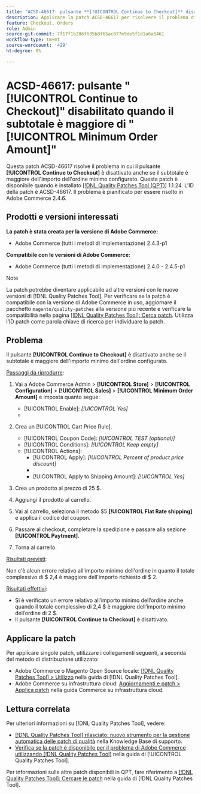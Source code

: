 ```yaml
---
title: "ACSD-46617: pulsante **[!UICONTROL Continue to Checkout]** disattivato quando il subtotale è maggiore dell'importo minimo dell'ordine configurato"
description: Applicare la patch ACSD-46617 per risolvere il problema di Adobe Commerce in cui il pulsante **[!UICONTROL Continue to Checkout]** è disattivato anche se il subtotale è maggiore dell'importo dell'ordine minimo configurato.
feature: Checkout, Orders
role: Admin
source-git-commit: 7f17f1b286f635b8f65ac877e9de5f1d1a6a6461
workflow-type: tm+mt
source-wordcount: '429'
ht-degree: 0%

---
```


# ACSD-46617: pulsante &quot;[!UICONTROL Continue to Checkout]&quot; disabilitato quando il subtotale è maggiore di &quot;[!UICONTROL Minimum Order Amount]&quot;

Questa patch ACSD-46617 risolve il problema in cui il pulsante **[!UICONTROL Continue to Checkout]** è disattivato anche se il subtotale è maggiore dell&#39;importo dell&#39;ordine minimo configurato. Questa patch è disponibile quando è installato [[!DNL Quality Patches Tool (QPT)]](https://experienceleague.adobe.com/en/docs/commerce-knowledge-base/kb/announcements/commerce-announcements/magento-quality-patches-released-new-tool-to-self-serve-quality-patches) 1.1.24. L’ID della patch è ACSD-46617. Il problema è pianificato per essere risolto in Adobe Commerce 2.4.6.

## Prodotti e versioni interessati

**La patch è stata creata per la versione di Adobe Commerce:**

* Adobe Commerce (tutti i metodi di implementazione) 2.4.3-p1

**Compatibile con le versioni di Adobe Commerce:**

* Adobe Commerce (tutti i metodi di implementazione) 2.4.0 - 2.4.5-p1

>[!NOTE]
>
>La patch potrebbe diventare applicabile ad altre versioni con le nuove versioni di [!DNL Quality Patches Tool]. Per verificare se la patch è compatibile con la versione di Adobe Commerce in uso, aggiornare il pacchetto `magento/quality-patches` alla versione più recente e verificare la compatibilità nella pagina [[!DNL Quality Patches Tool]: Cerca patch](https://experienceleague.adobe.com/tools/commerce-quality-patches/index.html). Utilizza l’ID patch come parola chiave di ricerca per individuare la patch.

## Problema

Il pulsante **[!UICONTROL Continue to Checkout]** è disattivato anche se il subtotale è maggiore dell&#39;importo minimo dell&#39;ordine configurato.

<u>Passaggi da riprodurre</u>:

1. Vai a Adobe Commerce Admin > **[!UICONTROL Store]** > **[!UICONTROL Configuration]** > **[!UICONTROL Sales]** > **[!UICONTROL Minimum Order Amount]** e imposta quanto segue:
   * [!UICONTROL Enable]: *[!UICONTROL Yes]*
   * 
     [!UICONTROL Minimum Amount]: *2*

1. Crea un [!UICONTROL Cart Price Rule].
   * [!UICONTROL Coupon Code]: *[!UICONTROL TEST (optional)]*
   * [!UICONTROL Conditions]: *[!UICONTROL Keep empty]*
   * [!UICONTROL Actions]:
      * [!UICONTROL Apply]: *[!UICONTROL Percent of product price discount]*
      * 
        [!UICONTROL Discount Amount]: *92*
      * [!UICONTROL Apply to Shipping Amount]: *[!UICONTROL Yes]*
1. Crea un prodotto al prezzo di 25 $.
1. Aggiungi il prodotto al carrello.
1. Vai al carrello, seleziona il metodo $5 **[!UICONTROL Flat Rate shipping]** e applica il codice del coupon.
1. Passare al checkout, completare la spedizione e passare alla sezione **[!UICONTROL Paytment]**.
1. Torna al carrello.

<u>Risultati previsti</u>:

Non c&#39;è alcun errore relativo all&#39;importo minimo dell&#39;ordine in quanto il totale complessivo di $ 2,4 è maggiore dell&#39;importo richiesto di $ 2.

<u>Risultati effettivi</u>:

* Si è verificato un errore relativo all’importo minimo dell’ordine anche quando il totale complessivo di 2,4 $ è maggiore dell’importo minimo dell’ordine di 2 $.
* Il pulsante **[!UICONTROL Continue to Checkout]** è disattivato.

## Applicare la patch

Per applicare singole patch, utilizzare i collegamenti seguenti, a seconda del metodo di distribuzione utilizzato:

* Adobe Commerce o Magento Open Source locale: [[!DNL Quality Patches Tool] > Utilizzo](https://experienceleague.adobe.com/docs/commerce-operations/tools/quality-patches-tool/usage.html) nella guida di [!DNL Quality Patches Tool].
* Adobe Commerce su infrastruttura cloud: [Aggiornamenti e patch > Applica patch](https://experienceleague.adobe.com/docs/commerce-cloud-service/user-guide/develop/upgrade/apply-patches.html) nella guida Commerce su infrastruttura cloud.

## Lettura correlata

Per ulteriori informazioni su [!DNL Quality Patches Tool], vedere:

* [[!DNL Quality Patches Tool] rilasciato: nuovo strumento per la gestione automatica delle patch di qualità](https://experienceleague.adobe.com/en/docs/commerce-knowledge-base/kb/announcements/commerce-announcements/magento-quality-patches-released-new-tool-to-self-serve-quality-patches) nella Knowledge Base di supporto.
* [Verifica se la patch è disponibile per il problema di Adobe Commerce utilizzando  [!DNL Quality Patches Tool]](/help/tools/quality-patches-tool/patches-available-in-qpt/check-patch-for-magento-issue-with-magento-quality-patches.md) nella guida di [!UICONTROL Quality Patches Tool].


Per informazioni sulle altre patch disponibili in QPT, fare riferimento a [[!DNL Quality Patches Tool]: Cercare le patch](https://experienceleague.adobe.com/tools/commerce-quality-patches/index.html) nella guida di [!DNL Quality Patches Tool].
